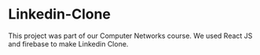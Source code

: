 # Linkedin-Clone
This project was part of our Computer Networks course. We used React JS and firebase to make Linkedin Clone.
